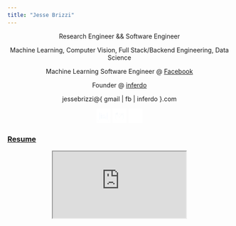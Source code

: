 ```yaml
---
title: "Jesse Brizzi"
---
```


<section id="text">
    <center>
        <p> Research Engineer && Software Engineer</p>
        <p>Machine Learning, Computer Vision, Full Stack/Backend Engineering, Data Science</p>
        <p>Machine Learning Software Engineer @ <a href="https://about.fb.com/" target="_blank">Facebook</a></p>
        <p>Founder @ <a href="https://inferdo.com/" target="_blank">inferdo</a></p>
        <p>jessebrizzi@{ gmail | fb | inferdo }.com</p>
    </center>
    <div>
        <center>
            <a href="https://www.linkedin.com/pub/jesse-brizzi/80/50a/779" target="_blank" ><img src="/images/linkedin-icon.png" alt="linkedin link"></a>
            <a href="https://instagram.com/j3553b" target="_blank" ><img src="/images/instagram-icon.png" alt="instagram link"></a>
            <a href="https://www.github.com/jessebrizzi" target="_blank" ><img src="/images/github-icon.png" alt="github link"></a>
        </center>
    </div>
    <div>
        <h3><a href="/pdf/JesseBrizziResume.pdf">Resume</a></h3>
        <center>
             <iframe src="https://drive.google.com/file/d/{{ site.google-drive-resume-file-id }}/preview" id="resume"></iframe>
        </center>
    </div>
</section>
